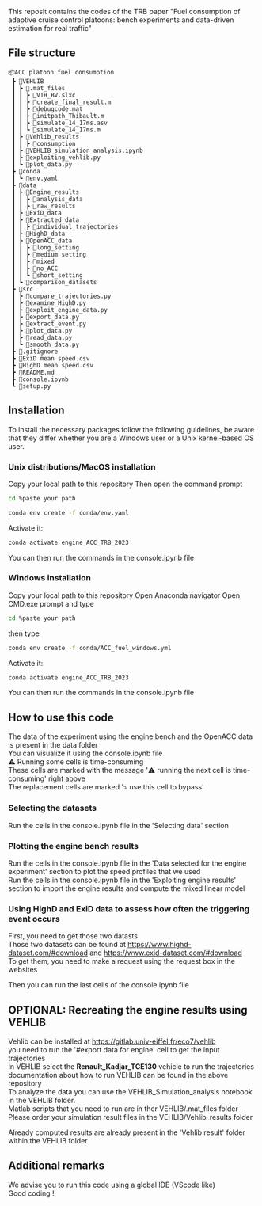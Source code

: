 This reposit contains the codes of the TRB paper "Fuel consumption of adaptive cruise control platoons: bench experiments and data-driven estimation for real traffic"<br>

## File structure

```
📦ACC platoon fuel consumption
 ┣ 📂VEHLIB
 ┃ ┣ 📂.mat_files
 ┃ ┃ ┣ 📜VTH_BV.slxc
 ┃ ┃ ┣ 📜create_final_result.m
 ┃ ┃ ┣ 📜debugcode.mat
 ┃ ┃ ┣ 📜initpath_Thibault.m
 ┃ ┃ ┣ 📜simulate_14_17ms.asv
 ┃ ┃ ┗ 📜simulate_14_17ms.m
 ┃ ┣ 📂Vehlib_results
 ┃ ┃ ┣ 📂consumption
 ┃ ┣ 📜VEHLIB_simulation_analysis.ipynb
 ┃ ┣ 📜exploiting_vehlib.py
 ┃ ┗ 📜plot_data.py
 ┣ 📂conda
 ┃ ┗ 📜env.yaml
 ┣ 📂data
 ┃ ┣ 📂Engine_results
 ┃ ┃ ┣ 📂analysis_data
 ┃ ┃ ┣ 📂raw_results
 ┃ ┣ 📂ExiD_data
 ┃ ┣ 📂Extracted_data
 ┃ ┃ ┣ 📂individual_trajectories
 ┃ ┣ 📂HighD_data
 ┃ ┣ 📂OpenACC_data
 ┃ ┃ ┣ 📂long_setting
 ┃ ┃ ┣ 📂medium setting
 ┃ ┃ ┣ 📂mixed
 ┃ ┃ ┣ 📂no_ACC
 ┃ ┃ ┗ 📂short_setting
 ┃ ┗ 📂comparison_datasets
 ┣ 📂src
 ┃ ┣ 📜compare_trajectories.py
 ┃ ┣ 📜examine_HighD.py
 ┃ ┣ 📜exploit_engine_data.py
 ┃ ┣ 📜export_data.py
 ┃ ┣ 📜extract_event.py
 ┃ ┣ 📜plot_data.py
 ┃ ┣ 📜read_data.py
 ┃ ┗ 📜smooth_data.py
 ┣ 📜.gitignore
 ┣ 📜ExiD mean speed.csv
 ┣ 📜HighD mean speed.csv
 ┣ 📜README.md
 ┣ 📜console.ipynb
 ┗ 📜setup.py
```
## Installation

To install the necessary packages follow the following guidelines, be aware that they differ whether you are a Windows user or a Unix kernel-based OS user.

### Unix distributions/MacOS installation

Copy your local path to this repository
Then open the command prompt
````bash
cd %paste your path
````

````bash
conda env create -f conda/env.yaml
````

Activate it:
````bash
conda activate engine_ACC_TRB_2023
````

You can then run the commands in the console.ipynb file 

### Windows installation
Copy your local path to this repository
Open Anaconda navigator
Open CMD.exe prompt and type
````bash
cd %paste your path
````

then type 
````bash
conda env create -f conda/ACC_fuel_windows.yml
````

Activate it:
````bash
conda activate engine_ACC_TRB_2023
````

You can then run the commands in the console.ipynb file 

## How to use this code

The data of the experiment using the engine bench and the OpenACC data is present in the data folder<br>
You can visualize it using the console.ipynb file<br>
⚠️ Running some cells is time-consuming <br>
These cells are marked with the message 	'⚠️ running the next cell is time-consuming' right above<br>
The replacement cells are marked ':arrow_heading_down: use this cell to bypass'<br>
### Selecting the datasets
Run the cells in the console.ipynb file in the 'Selecting data' section<br>
### Plotting the engine bench results
Run the cells in the console.ipynb file in the 'Data selected for the engine experiment' section to plot the speed profiles that we used<br>
Run the cells in the console.ipynb file in the 'Exploiting engine results' section to import the engine results and compute the mixed linear model<br>

### Using HighD and ExiD data to assess how often the triggering event occurs

First, you need to get those two datasts<br>
Those two datasets can be found at https://www.highd-dataset.com/#download and https://www.exid-dataset.com/#download<br>
To get them, you need to make a request using the request box in the websites<br>

Then you can run the last cells of the console.ipynb file

## OPTIONAL: Recreating the engine results using VEHLIB 

Vehlib can be installed at https://gitlab.univ-eiffel.fr/eco7/vehlib<br>
you need to run the '#export data for engine' cell to get the input trajectories<br>
In VEHLIB select the **Renault_Kadjar_TCE130** vehicle to run the trajectories<br>
documentation about how to run VEHLIB can be found in the above repository <br>
To analyze the data you can use the VEHLIB_Simulation_analysis notebook in the VEHLIB folder.<br>
Matlab scripts that you need to run are in ther VEHLIB/.mat_files folder<br>
Please order your simulation result files in the VEHLIB/Vehlib_results folder<br>

Already computed results are already present in the 'Vehlib result' folder within the VEHLIB folder

## Additional remarks

We advise you to run this code using a global IDE (VScode like) <br>
Good coding !
